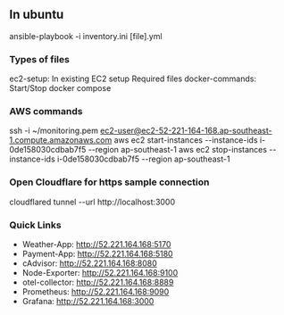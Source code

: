 ## In ubuntu
ansible-playbook -i inventory.ini [file].yml

### Types of files
ec2-setup: In existing EC2 setup Required files
docker-commands: Start/Stop docker compose

### AWS commands
ssh -i ~/monitoring.pem ec2-user@ec2-52-221-164-168.ap-southeast-1.compute.amazonaws.com
aws ec2 start-instances --instance-ids i-0de158030cdbab7f5 --region ap-southeast-1
aws ec2 stop-instances --instance-ids i-0de158030cdbab7f5 --region ap-southeast-1

### Open Cloudflare for https sample connection
cloudflared tunnel --url http://localhost:3000

### Quick Links
- Weather-App: http://52.221.164.168:5170
- Payment-App: http://52.221.164.168:5180
- cAdvisor: http://52.221.164.168:8080
- Node-Exporter: http://52.221.164.168:9100
- otel-collector: http://52.221.164.168:8889
- Prometheus: http://52.221.164.168:9090
- Grafana: http://52.221.164.168:3000 